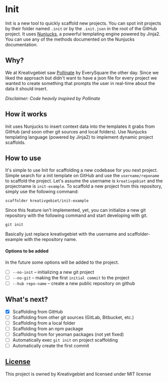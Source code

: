 # Init

Init is a new tool to quickly scaffold new projects. You can spot init projects by their folder named `.init` or by the `.init.json` in the root of the GitHub project. It uses [Nunjucks](https://mozilla.github.io/nunjucks/), a powerful templating engine powered by Jinja2. You can use any of the methods documented on the Nunjucks documentation.

## Why?

We at Kreativgebiet saw [Pollinate](https://github.com/everysquare/pollinate) by EverySquare the other day. Since we liked the approach but didn't want to have a json file for every project we wanted to create something that prompts the user in real-time about the data it should insert.

*Disclaimer: Code heavily inspired by Pollinate*

## How it works

Init uses Nunjucks to insert context data into the templates it grabs from GitHub (and soon other git sources and local folders). Use Nunjucks templating language (powered by Jinja2) to implement dynamic project scaffolds.

## How to use

It's simple to use Init for scaffolding a new codebase for you next project. Simple search for a init template on GitHub and use the `username/reponame` to scaffold the project.
Let's assume the username is `kreativgebiet` and the projectname is `init-example`. To scaffold a new project from this repository, simply use the following command:

```
scaffolder kreativgebiet/init-example
```

Since this feature isn't implemented, yet, you can initialize a new git repository with the following command and start developing with git.

```
git init
```

Basically just replace kreativgebiet with the username and scaffolder-example with the repository name.

#### Options to be added

In the future some options will be added to the project.

- [ ] `--no-init` – initializing a new git project
- [ ] `--no-git` – making the first `initial commit` to the project
- [ ] `--hub repo-name` – create a new public repository on github

## What's next?

- [x] Scaffolding from GitHub
- [ ] Scaffolding from other git sources (GitLab, Bitbucket, etc.)
- [ ] Scaffolding from a local folder
- [ ] Scaffolding from an npm package
- [ ] Scaffolding from for yeoman packages (not yet fixed)
- [ ] Automatically exec `git init` on project scaffolding
- [ ] Automatically create the first commit

## [License](LICENSE)

This project is owned by Kreativgebiet and licensed under MIT license
